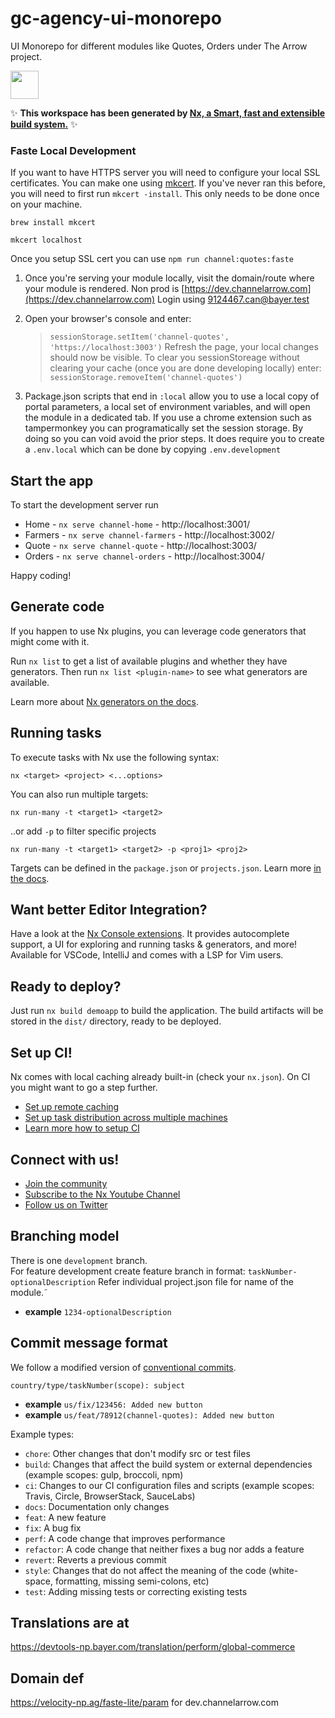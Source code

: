 # gc-agency-ui-monorepo

UI Monorepo for different modules like Quotes, Orders under The Arrow project.

<a alt="Nx logo" href="https://nx.dev" target="_blank" rel="noreferrer"><img src="https://raw.githubusercontent.com/nrwl/nx/master/images/nx-logo.png" width="45"></a>

✨ **This workspace has been generated by [Nx, a Smart, fast and extensible build system.](https://nx.dev)** ✨

### Faste Local Development

If you want to have HTTPS server you will need to configure your local SSL certificates. You can make one using [mkcert](https://github.com/FiloSottile/mkcert). If you've never ran this before, you will need to first run `mkcert -install`. This only needs to be done once on your machine.

`brew install mkcert`

`mkcert localhost`

Once you setup SSL cert you can use `npm run channel:quotes:faste`

1. Once you're serving your module locally, visit the domain/route where your module is rendered. Non prod is [https://dev.channelarrow.com](https://dev.channelarrow.com)
   Login using 9124467.can@bayer.test

2. Open your browser's console and enter:

   > `sessionStorage.setItem('channel-quotes', 'https://localhost:3003')`
   > Refresh the page, your local changes should now be visible.
   > To clear you sessionStoreage without clearing your cache (once you are done developing locally) enter:
   > `sessionStorage.removeItem('channel-quotes')`

3. Package.json scripts that end in `:local` allow you to use a local copy of portal parameters, a local set of environment variables, and will open the module in a dedicated tab. If you use a chrome extension such as tampermonkey you can programatically set the session storage. By doing so you can void avoid the prior steps. It does require you to create a `.env.local` which can be done by copying `.env.development`

## Start the app

To start the development server run

- Home - `nx serve channel-home` - http://localhost:3001/
- Farmers - `nx serve channel-farmers` - http://localhost:3002/
- Quote - `nx serve channel-quote` - http://localhost:3003/
- Orders - `nx serve channel-orders` - http://localhost:3004/

Happy coding!

## Generate code

If you happen to use Nx plugins, you can leverage code generators that might come with it.

Run `nx list` to get a list of available plugins and whether they have generators. Then run `nx list <plugin-name>` to see what generators are available.

Learn more about [Nx generators on the docs](https://nx.dev/plugin-features/use-code-generators).

## Running tasks

To execute tasks with Nx use the following syntax:

```
nx <target> <project> <...options>
```

You can also run multiple targets:

```
nx run-many -t <target1> <target2>
```

..or add `-p` to filter specific projects

```
nx run-many -t <target1> <target2> -p <proj1> <proj2>
```

Targets can be defined in the `package.json` or `projects.json`. Learn more [in the docs](https://nx.dev/core-features/run-tasks).

## Want better Editor Integration?

Have a look at the [Nx Console extensions](https://nx.dev/nx-console). It provides autocomplete support, a UI for exploring and running tasks & generators, and more! Available for VSCode, IntelliJ and comes with a LSP for Vim users.

## Ready to deploy?

Just run `nx build demoapp` to build the application. The build artifacts will be stored in the `dist/` directory, ready to be deployed.

## Set up CI!

Nx comes with local caching already built-in (check your `nx.json`). On CI you might want to go a step further.

- [Set up remote caching](https://nx.dev/core-features/share-your-cache)
- [Set up task distribution across multiple machines](https://nx.dev/nx-cloud/features/distribute-task-execution)
- [Learn more how to setup CI](https://nx.dev/recipes/ci)

## Connect with us!

- [Join the community](https://nx.dev/community)
- [Subscribe to the Nx Youtube Channel](https://www.youtube.com/@nxdevtools)
- [Follow us on Twitter](https://twitter.com/nxdevtools)

## Branching model

There is one `development` branch.
</br>
For feature development create feature branch in format:
`taskNumber-optionalDescription`
Refer individual project.json file for name of the module.˜

- **example** `1234-optionalDescription`
  </br>

## Commit message format

We follow a modified version of [conventional commits](https://www.conventionalcommits.org/en/v1.0.0/).

`country/type/taskNumber(scope): subject`

- **example** `us/fix/123456: Added new button`
- **example** `us/feat/78912(channel-quotes): Added new button`

Example types:

- `chore`: Other changes that don't modify src or test files
- `build`: Changes that affect the build system or external dependencies (example scopes: gulp, broccoli, npm)
- `ci`: Changes to our CI configuration files and scripts (example scopes: Travis, Circle, BrowserStack, SauceLabs)
- `docs`: Documentation only changes
- `feat`: A new feature
- `fix`: A bug fix
- `perf`: A code change that improves performance
- `refactor`: A code change that neither fixes a bug nor adds a feature
- `revert`: Reverts a previous commit
- `style`: Changes that do not affect the meaning of the code (white-space, formatting, missing semi-colons, etc)
- `test`: Adding missing tests or correcting existing tests

## Translations are at

https://devtools-np.bayer.com/translation/perform/global-commerce

## Domain def

https://velocity-np.ag/faste-lite/param for dev.channelarrow.com
